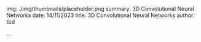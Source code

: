 img: ./img/thumbnails/placeholder.png
summary: 3D Convolutional Neural Networks
date: 14/11/2023
title: 3D Convolutional Neural Networks
author: tbd

...